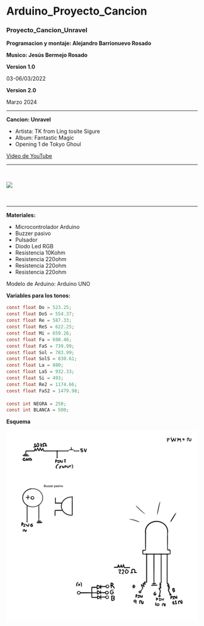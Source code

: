 # Arduino_Proyecto_Cancion

<h3>Proyecto_Cancion_Unravel</h3>

**Programacion y montaje: Alejandro Barrionuevo Rosado** 

**Musico: Jesús Bermejo Rosado**

**Version 1.0**

03-06/03/2022

**Version 2.0**

Marzo 2024

<hr>

**Cancion: Unravel**

- Artista: TK from Ling tosite Sigure
-  Album:   Fantastic Magic
-  Opening 1 de Tokyo Ghoul

[Video de YouTube](https://www.youtube.com/watch?v=7aMOurgDB-o&ab_channel=Funimation )

<hr>
<br>

![](Documentacion/Diseño.png)

<br>
<hr>

**Materiales:**

- Microcontrolador Arduino
- Buzzer pasivo
- Pulsador
- Diodo Led RGB
- Resistencia 10Kohm
- Resistencia 220ohm
- Resistencia 220ohm
- Resistencia 220ohm

Modelo de Arduino: Arduino UNO

**Variables para los tonos:**

<!-- Variables para los tonos -->
```c
const float Do = 523.25;
const float DoS = 554.37;
const float Re = 587.33;
const float ReS = 622.25;
const float Mi = 659.26;
const float Fa = 698.46;
const float FaS = 739.99;
const float Sol = 783.99;
const float SolS = 830.61;
const float La = 880;
const float LaS = 932.33;
const float Si = 493;
const float Re2 = 1174.66;
const float FaS2 = 1479.98;

const int NEGRA = 250;
const int BLANCA = 500;

```

**Esquema**

![](Documentacion/Circuito.png)
